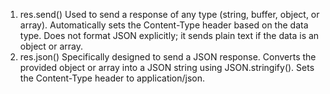 1. res.send()
Used to send a response of any type (string, buffer, object, or array).
Automatically sets the Content-Type header based on the data type.
Does not format JSON explicitly; it sends plain text if the data is an object or array.
2. res.json()
Specifically designed to send a JSON response.
Converts the provided object or array into a JSON string using JSON.stringify().
Sets the Content-Type header to application/json.